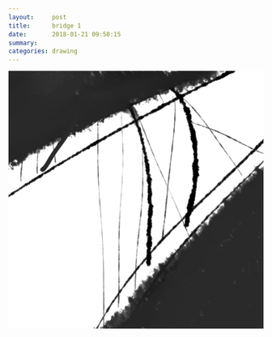 ```yaml
---
layout:     post
title:      bridge 1
date:       2018-01-21 09:50:15
summary:    
categories: drawing
---
```

![bridge 1](/images/diary/bridge-1.png ".")
